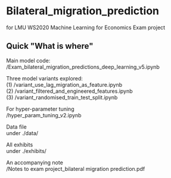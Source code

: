 # Bilateral_migration_prediction
for LMU WS2020 Machine Learning for Economics Exam project

## Quick "What is where"

Main model code: 
<br/>/Exam_bilateral_migration_predictions_deep_learning_v5.ipynb

Three model variants explored:
<br/>(1) /variant_use_lag_migration_as_feature.ipynb
<br/>(2) /variant_filtered_and_engineered_features.ipynb 
<br/>(3) /variant_randomised_train_test_split.ipynb

For hyper-parameter tuning
<br/>/hyper_param_tuning_v2.ipynb

Data file
<br/>under ./data/

All exhibits
<br/>under ./exhibits/

An accompanying note
<br/>/Notes to exam project_bilateral migration prediction.pdf

